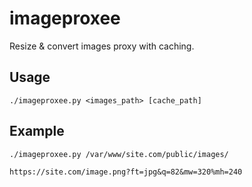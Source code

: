 # imageproxee

Resize & convert images proxy with caching.

## Usage

```./imageproxee.py <images_path> [cache_path]```

## Example

```./imageproxee.py /var/www/site.com/public/images/```

```https://site.com/image.png?ft=jpg&q=82&mw=320%mh=240```
